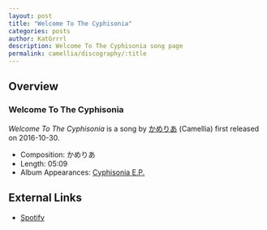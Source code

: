 ```yaml
---
layout: post
title: "Welcome To The Cyphisonia"
categories: posts
author: KatGrrrl
description: Welcome To The Cyphisonia song page
permalink: camellia/discography/:title
---
```


## Overview

### Welcome To The Cyphisonia

*Welcome To The Cyphisonia* is a song by [かめりあ](/camellia) (Camellia) first released on 2016-10-30.

* Composition: かめりあ
* Length: 05:09
* Album Appearances: [Cyphisonia E.P.](/camellia/albums/Cyphisonia)

## External Links

* [Spotify](https://open.spotify.com/track/7GMHtRBu9Q2v6d28yWD5hz?si=67223fa292e04ec3)

